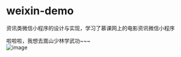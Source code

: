 # weixin-demo
资讯类微信小程序的设计与实现，学习了慕课网上的电影资讯微信小程序

啦啦啦，我想去嵩山少林学武功~~~   </br>
![image](https://github.com/bellee/weixin-demo/blob/master/readme_add_pic/weixin-pic1.png)
